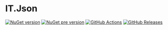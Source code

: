 # IT.Json
[![NuGet version](https://img.shields.io/nuget/v/IT.Json.svg)](https://www.nuget.org/packages/IT.Json)
[![NuGet pre version](https://img.shields.io/nuget/vpre/IT.Json.svg)](https://www.nuget.org/packages/IT.Json)
[![GitHub Actions](https://img.shields.io/github/actions/workflow/status/pairbit/IT.Json/dotnet.yml)](https://github.com/pairbit/IT.Json/actions)
[![GitHub Releases](https://img.shields.io/github/release/pairbit/IT.Json.svg)](https://github.com/pairbit/IT.Json/releases)
